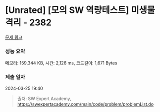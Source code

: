 # [Unrated] [모의 SW 역량테스트] 미생물 격리 - 2382 

[문제 링크](https://swexpertacademy.com/main/code/problem/problemDetail.do?contestProbId=AV597vbqAH0DFAVl) 

### 성능 요약

메모리: 159,344 KB, 시간: 2,126 ms, 코드길이: 1,671 Bytes

### 제출 일자

2024-03-25 19:40



> 출처: SW Expert Academy, https://swexpertacademy.com/main/code/problem/problemList.do